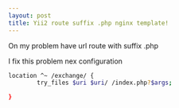 ```yaml
---
layout: post
title: Yii2 route suffix .php nginx template!
---
```


On my problem have url route with suffix .php

I fix this problem nex configuration

```bash
location ^~ /exchange/ {
        try_files $uri $uri/ /index.php?$args;

}
```




